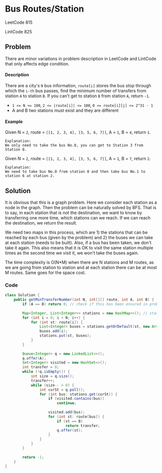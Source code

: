 # Bus Routes/Station

LeetCode 815

LintCode 825

## Problem

There are minor variations in problem description in LeetCode and LintCode that only affects edge condition.

#### Description

There are a city's `N` bus information, `route[i]` stores the bus stop through which the `i-th` bus passes, find the minimum number of transfers from station `A` to station `B`. If you can't get to station `B` from station `A`, return `-1`.

* `1 <= N <= 100`, `2 <= |route[i]| <= 100`, `0 <= route[i][j] <= 2^31 - 1`
* A and B two stations must exist and they are different

#### Example

Given N = `2`, route = `[[1, 2, 3, 4], [3, 5, 6, 7]]`, A = `1`, B = `4`, return `1`.

```text
Explanation:
We only need to take the bus No.0, you can get to Station 3 from Station 0.
```

Given N = `2`, route = `[[1, 2, 3, 4], [3, 5, 6, 7]]`, A = `1`, B = `7`, return `2`.

```text
Explanation:
We need to take bus No.0 from station 0 and then take bus No.1 to station 6 at station 2.
```

## Solution

It is obvious that this is a graph problem. Here we consider each station as a node in the graph. Then the problem can be naturally solved by BFS. That is to say, in each station that is not the destination, we want to know by transferring one more time, which stations can we reach. If we can reach the destination, we return the result.

We need two maps in this process, which are 1\) the stations that can be reached by each bus \(given by the problem\) and 2\) the buses we can take at each station \(needs to be built\). Also, if a bus has been taken, we don't take it again. This also means that it is OK to visit the same station multiple times as the second time we visit it, we won't take the buses again.

The time complexity is O\(N\*M\) when there are N stations and M routes, as we are going from station to station and at each station there can be at most M routes. Same goes for the space cost.

### Code

```java
class Solution {
    public getMinTransferNumber(int N, int[][] route, int A, int B) {
        if (A == B) return 0; // check if this has been ensured in problem description
        
        Map<Integer, List<Integer>> stations = new HashMap<>(); // station -> buses
        for (int i = 0; i < N; i++) {
            for (int st: route[i]) {
                List<Integer> buses = stations.getOrDefault(st, new ArrayList<>());
                buses.add(i);
                stations.put(st, buses);
            }
        }
        
        Queue<Integer> q = new LinkedList<>();
        q.offer(A);
        Set<Integer> visited = new HashSet<>();
        int transfer = 0;
        while (!q.isEmpty()) {
            int size = q.size();
            transfer++;
            while (size-- > 0) {
                int curSt = q.poll();
                for (int bus: stations.get(curSt)) {
                    if (visited.contains(bus))
                        continue;
                        
                    visited.add(bus);
                    for (int st: route[bus]) {
                        if (st == B)
                            return transfer;
                        q.offer(st);
                    }
                }
            }
        }
        
        return -1;
    }
}
```

